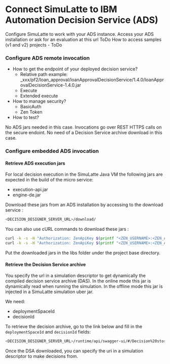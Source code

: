 # Connect SimuLatte to IBM Automation Decision Service (ADS)

Configure SimuLatte to work with your ADS instance.
Access your ADS installation or ask for an evaluation at this url ToDo
How to access samples (v1 and v2) projects - ToDo

### Configure ADS remote invocation
* How to get the endpoint of your deployed decision service?
   * Relative path example: _xxx/pf2/loan_approval/loanApprovalDecisionService/1.4.0/loanApprovalDecisionService-1.4.0.jar 
   * Execute
   * Extended execute
* How to manage security?
   * BasicAuth
   * Zen Token
* How to test?

No ADS jars needed in this case. Invocations go over REST HTTPS calls on the secure endoint.
No need of a Decision Service archive download in this case.

### Configure embedded ADS invocation
#### Retrieve ADS execution jars
For local decision execution in the SimuLatte Java VM the following jars are expected in the build of the micro service:
   * execution-api.jar
   * engine-de.jar

Download these jars from an ADS installation by accessing to the download service : 
```bash
<DECISION_DESIGNER_SERVER_URL>/download/
```

You can also use cURL commands to download these jars : 
```bash
curl -k -s -H "Authorization: ZenApiKey $(printf "<ZEN_USERNAME>:<ZEN_APIKEY>" | base64)" <DECISION_DESIGNER_SERVER_URL>/download/execution-api_<EXECUTION_API_VERSION>.jar -o execution-api_<EXECUTION_API_VERSION>.jar
curl -k -s -H "Authorization: ZenApiKey $(printf "<ZEN_USERNAME>:<ZEN_APIKEY>" | base64)" <DECISION_DESIGNER_SERVER_URL>/download/engine-de-api_<ENGINE_API_VERSION>.jar -o engine-de-api_<ENGINE_API_VERSION>.jar
```

Put the downloaded jars in the libs folder under the project base directory.

#### Retrieve the Decision Service archive
You specify the url in a simulation descriptor to get dynamically the compiled decision service archive (DAS).
In the online mode this jar is dynamically read when running the simulation. In the offline mode this jar is injected in a SimuLatte simulation uber jar.

We need:
* deploymentSpaceId
* decisionId

To retrieve the decision archive, go to the link below and fill in the `deploymentSpaceId` and `decisionId` fields: 
```bash
<DECISION_DESIGNER_SERVER_URL>/runtime/api/swagger-ui/#/Decision%20storage%20management/getArchive
```

Once the DSA downloaded, you can specify the uri in a simulation descriptor to make decisions from. 